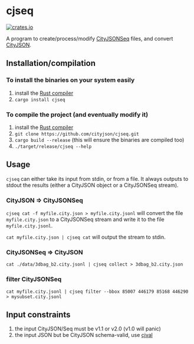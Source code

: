 
# cjseq

[![crates.io](https://img.shields.io/crates/v/cjseq.svg)](https://crates.io/crates/cjseq)

A program to create/process/modify [CityJSONSeq](https://cityjson.org/cityjsonseq) files, and convert [CityJSON](https://cityjson.org).

## Installation/compilation

### To install the binaries on your system easily

1. install the [Rust compiler](https://www.rust-lang.org/learn/get-started)
2. `cargo install cjseq`

### To compile the project (and eventually modify it)

1. install the [Rust compiler](https://www.rust-lang.org/learn/get-started)
2. `git clone https://github.com/cityjson/cjseq.git`
3. `cargo build --release` (this will ensure the binaries are compiled too)
4. `./target/release/cjseq --help`

## Usage

`cjseq` can either take its input from stdin, or from a file.
It always outputs to stdout the results (either a CityJSON object or a CityJSONSeq stream).

### CityJSON => CityJSONSeq

`cjseq cat -f myfile.city.json > myfile.city.jsonl` will convert the file `myfile.city.json` to a CityJSONSeq stream and write it to the file `myfile.city.jsonl`.

`cat myfile.city.json | cjseq cat` will output the stream to stdin.

### CityJSONSeq => CityJSON

`cat ./data/3dbag_b2.city.jsonl | cjseq collect > 3dbag_b2.city.json` 

### filter CityJSONSeq 

`cat myfile.city.jsonl | cjseq filter --bbox 85007 446179 85168 446290 > mysubset.city.jsonl`

## Input constraints

  1. the input CityJSON/Seq must be v1.1 or v2.0 (v1.0 will panic)
  2. the input JSON but be CityJSON schema-valid, use [cjval](https://github.com/cityjson/cjval)

